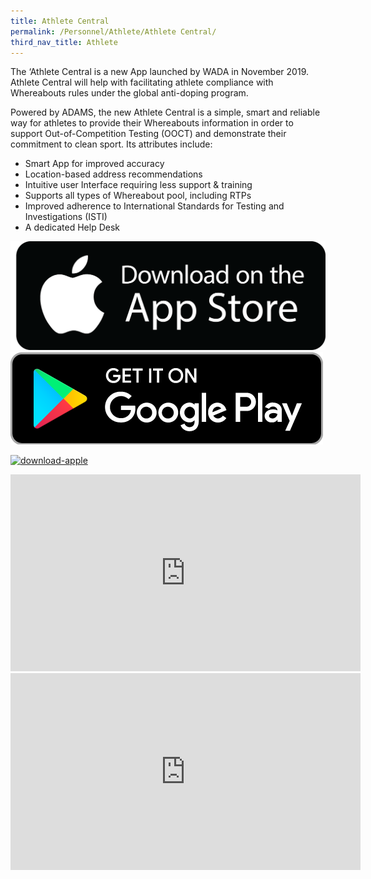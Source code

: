```yaml
---
title: Athlete Central
permalink: /Personnel/Athlete/Athlete Central/
third_nav_title: Athlete
---
```

The ‘Athlete Central is a new App launched by WADA in November 2019. Athlete Central will help with facilitating athlete compliance with Whereabouts rules under the global anti-doping program.

Powered by ADAMS, the new Athlete Central is a simple, smart and reliable way for athletes to provide their Whereabouts information in order to support Out-of-Competition Testing (OOCT) and demonstrate their commitment to clean sport. Its attributes include:

- Smart App for improved accuracy
- Location-based address recommendations
- Intuitive user Interface requiring less support & training
- Supports all types of Whereabout pool, including RTPs
- Improved adherence to International Standards for Testing and Investigations (ISTI)
- A dedicated Help Desk

[![App Store](/images/download-apple.png "WADA Athlete Central")](https://apps.apple.com/ch/app/athlete-central/id1438025634?l=en) 
[![Google Play](/images/download-google.png "WADA Athlete Central")](https://play.google.com/store/apps/details?id=com.wada.athlete.central&hl=fr)

<a href="https://ibb.co/2P6rcxP"><img width="250" height="75" src="https://i.ibb.co/VDNGMRD/download-apple.png" alt="download-apple" border="0" /></a>

<iframe width="560" height="315" src="https://www.youtube.com/embed/WLDH39zboRc" frameborder="0" allow="accelerometer; autoplay; encrypted-media; gyroscope; picture-in-picture" allowfullscreen></iframe>

<iframe width="560" height="315" src="https://www.youtube.com/embed/BkXi6J4FtIM" frameborder="0" allow="accelerometer; autoplay; encrypted-media; gyroscope; picture-in-picture" allowfullscreen></iframe>
